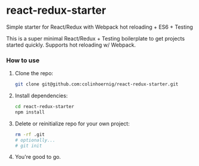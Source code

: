 # react-redux-starter
Simple starter for React/Redux with Webpack hot reloading + ES6 + Testing

This is a super minimal React/Redux + Testing boilerplate to get projects started quickly.  Supports hot reloading w/ Webpack.

### How to use

1. Clone the repo:

    ```bash
    git clone git@github.com:colinhoernig/react-redux-starter.git
    ```

2. Install dependencies:

    ```bash
    cd react-redux-starter
    npm install
    ```

3. Delete or reinitialize repo for your own project:

    ```bash
    rm -rf .git
    # optionally...
    # git init
    ```

4. You're good to go.
